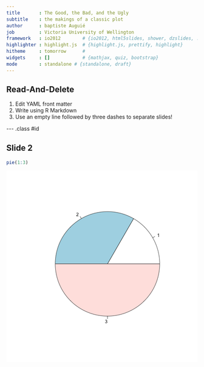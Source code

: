 ```yaml
---
title       : The Good, the Bad, and the Ugly
subtitle    : the makings of a classic plot
author      : baptiste Auguié
job         : Victoria University of Wellington
framework   : io2012        # {io2012, html5slides, shower, dzslides, ...}
highlighter : highlight.js  # {highlight.js, prettify, highlight}
hitheme     : tomorrow      # 
widgets     : []            # {mathjax, quiz, bootstrap}
mode        : standalone # {standalone, draft}
---
```


## Read-And-Delete

1. Edit YAML front matter
2. Write using R Markdown
3. Use an empty line followed by three dashes to separate slides!

--- .class #id 

## Slide 2


```r
pie(1:3)
```

![plot of chunk pie](figure/pie.png) 



